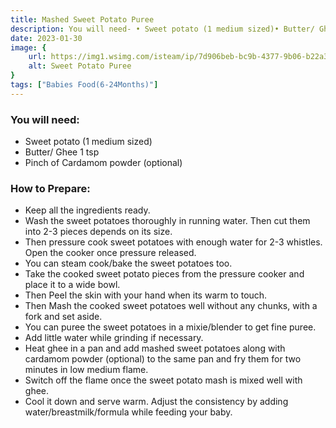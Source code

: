 ```yaml
---
title: Mashed Sweet Potato Puree
description: You will need- • Sweet potato (1 medium sized)• Butter/ Ghee 1 tsp• Pinch of Cardamom powder (optional) How to Prepare...
date: 2023-01-30
image: {
    url: https://img1.wsimg.com/isteam/ip/7d906beb-bc9b-4377-9b06-b22a3566899c/download.jpeg-14.jpg/:/cr=t:0%25,l:0%25,w:100%25,h:100%25/rs=w:1280 ,
    alt: Sweet Potato Puree
}
tags: ["Babies Food(6-24Months)"]
---
```

### You will need:

- Sweet potato (1 medium sized)
- Butter/ Ghee 1 tsp
- Pinch of Cardamom powder (optional)

### How to Prepare:

- Keep all the ingredients ready.
- Wash the sweet potatoes thoroughly in running water. Then cut them into 2-3 pieces depends on its size.
- Then pressure cook sweet potatoes with enough water for 2-3 whistles. Open the cooker once pressure released.
- You can steam cook/bake the sweet potatoes too.
- Take the cooked sweet potato pieces from the pressure cooker and place it to a wide bowl.
- Then Peel the skin with your hand when its warm to touch.
- Then Mash the cooked sweet potatoes well without any chunks, with a fork and set aside.
- You can puree the sweet potatoes in a mixie/blender to get fine puree.
- Add little water while grinding if necessary.
- Heat ghee in a pan and add mashed sweet potatoes along with cardamom powder (optional) to the same pan and fry them for two minutes in low medium flame.
- Switch off the flame once the sweet potato mash is mixed well with ghee.
- Cool it down and serve warm. Adjust the consistency by adding water/breastmilk/formula while feeding your baby.